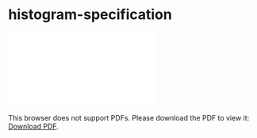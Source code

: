 # histogram-specification

<object data="hist-spec.pdf" type="application/pdf" width="80%" height="700px">
    <embed src="hist-spec.pdf.pdf">
        <p>This browser does not support PDFs. Please download the PDF to view it: <a href="hist-spec.pdf.pdf">Download PDF</a>.</p>
    </embed>
</object>